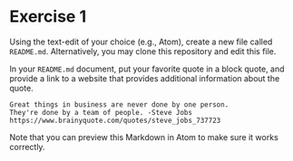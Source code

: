 # Exercise 1
Using the text-edit of your choice (e.g., Atom), create a new file called `README.md`. Alternatively, you may clone this repository and edit this file.

In your `README.md` document, put your favorite quote in a block quote, and provide a link to a website that provides additional information about the quote.

```
Great things in business are never done by one person.
They're done by a team of people. -Steve Jobs
https://www.brainyquote.com/quotes/steve_jobs_737723
```

Note that you can preview this Markdown in Atom to make sure it works correctly.
